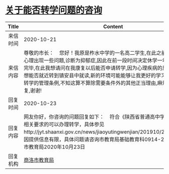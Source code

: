 # <a href="http://www.shangluo.gov.cn/zmhd/ldxxxx.jsp?urltype=leadermail.LeaderMailContentUrl&wbtreeid=1112&leadermailid=6548">关于能否转学问题的咨询</a>
|Title|Content|
|:---:|---|
|来信时间|2020-10-21|
|来信内容|尊敬的市长：    您好！我原是柞水中学的一名高二学生,在此之前由于一些原因,心理出现一些问题,诊断为抑郁症,因此在前一段时间决定休学一年,手续已经办理完毕,在此我想请问在我康复以后能否申请转学,因为心理疾病的反复率非常高,我想能否就近转到镇安县中就读,新的环境可能能够让我更好的学习和生活,我查看了转学的管理条例,不知这算不算除需要条件外的其他正当理由,麻烦您给予一个答复,谢谢!|
|回复时间|2020-10-23|
|回复内容|网友你好，你咨询的问题回复如下：    符合《陕西省普通高中学生学籍管理办法》相关要求的可以办理转学，具体参见http://jyt.shaanxi.gov.cn/news/jiaoyutingwenjian/201910/25/16275.html。因提供信息有限，具体问题请咨询市教育局基础教育科0914-2312942。商洛市教育局2020年10月23日|
|回复机构|<a href="../../categories/agencies/商洛市教育局.md">商洛市教育局</a>|